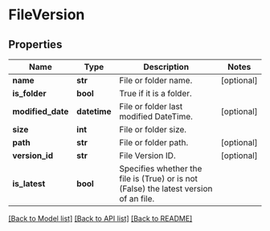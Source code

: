 # FileVersion


## Properties

Name | Type | Description | Notes
---- | ---- | ----------- | -----
**name** | **str** | File or folder name. | [optional] 
**is_folder** | **bool** | True if it is a folder. | 
**modified_date** | **datetime** | File or folder last modified DateTime. | [optional] 
**size** | **int** | File or folder size. | 
**path** | **str** | File or folder path. | [optional] 
**version_id** | **str** | File Version ID. | [optional] 
**is_latest** | **bool** | Specifies whether the file is (True) or is not (False) the latest version of an file. | 

[[Back to Model list]](../README.md#documentation-for-models) [[Back to API list]](../README.md#documentation-for-api-endpoints) [[Back to README]](../README.md)
